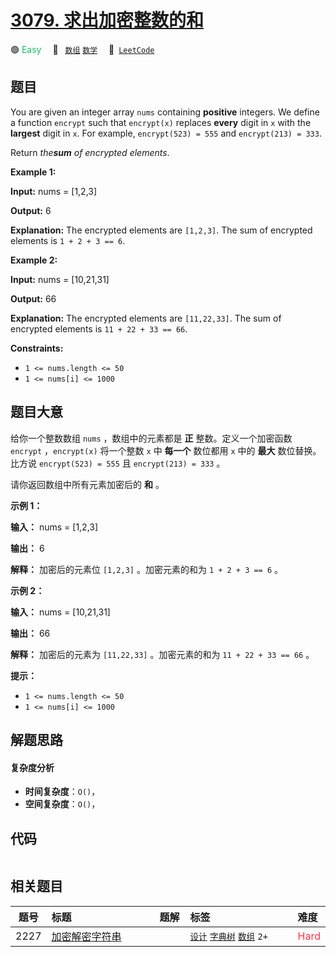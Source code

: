 # [3079. 求出加密整数的和](https://leetcode.com/problems/find-the-sum-of-encrypted-integers)

🟢 <font color=#15bd66>Easy</font>&emsp; 🔖&ensp; [`数组`](/outline/tag/array.md) [`数学`](/outline/tag/math.md)&emsp; 🔗&ensp;[`LeetCode`](https://leetcode.com/problems/find-the-sum-of-encrypted-integers)

## 题目

You are given an integer array `nums` containing **positive** integers. We
define a function `encrypt` such that `encrypt(x)` replaces **every** digit in
`x` with the **largest** digit in `x`. For example, `encrypt(523) = 555` and
`encrypt(213) = 333`.

Return _the**sum** of encrypted elements_.



**Example 1:**

**Input:** nums = [1,2,3]

**Output:** 6

**Explanation:** The encrypted elements are `[1,2,3]`. The sum of encrypted
elements is `1 + 2 + 3 == 6`.

**Example 2:**

**Input:** nums = [10,21,31]

**Output:** 66

**Explanation:** The encrypted elements are `[11,22,33]`. The sum of encrypted
elements is `11 + 22 + 33 == 66`.



**Constraints:**

  * `1 <= nums.length <= 50`
  * `1 <= nums[i] <= 1000`


## 题目大意

给你一个整数数组 `nums` ，数组中的元素都是 **正**  整数。定义一个加密函数 `encrypt` ，`encrypt(x)` 将一个整数 `x`
中 **每一个**  数位都用 `x` 中的 **最大**  数位替换。比方说 `encrypt(523) = 555` 且 `encrypt(213) =
333` 。

请你返回数组中所有元素加密后的 **和**  。



**示例 1：**

**输入：** nums = [1,2,3]

**输出：** 6

**解释：** 加密后的元素位 `[1,2,3]` 。加密元素的和为 `1 + 2 + 3 == 6` 。

**示例 2：**

**输入：** nums = [10,21,31]

**输出：** 66

**解释：** 加密后的元素为 `[11,22,33]` 。加密元素的和为 `11 + 22 + 33 == 66` 。



**提示：**

  * `1 <= nums.length <= 50`
  * `1 <= nums[i] <= 1000`


## 解题思路

#### 复杂度分析

- **时间复杂度**：`O()`，
- **空间复杂度**：`O()`，

## 代码

```javascript

```

## 相关题目

<!-- prettier-ignore -->
| 题号 | 标题 | 题解 | 标签 | 难度 |
| :------: | :------ | :------: | :------ | :------ |
| 2227 | [加密解密字符串](https://leetcode.com/problems/encrypt-and-decrypt-strings) |  |  [`设计`](/outline/tag/design.md) [`字典树`](/outline/tag/trie.md) [`数组`](/outline/tag/array.md) `2+` | <font color=#ff334b>Hard</font> |

<style>
.blue {
    background-color: #096dd9;
    padding: 0.25rem 0.5rem;
    margin: 0;
    font-size: 0.85em;
    border-radius: 3px;
    color: white;
    font-weight: 500;
}
table th:first-of-type { width: 10%; }
table th:nth-of-type(2) { width: 35%; }
table th:nth-of-type(3) { width: 10%; }
table th:nth-of-type(4) { width: 35%; }
table th:nth-of-type(5) { width: 10%; }
</style>

